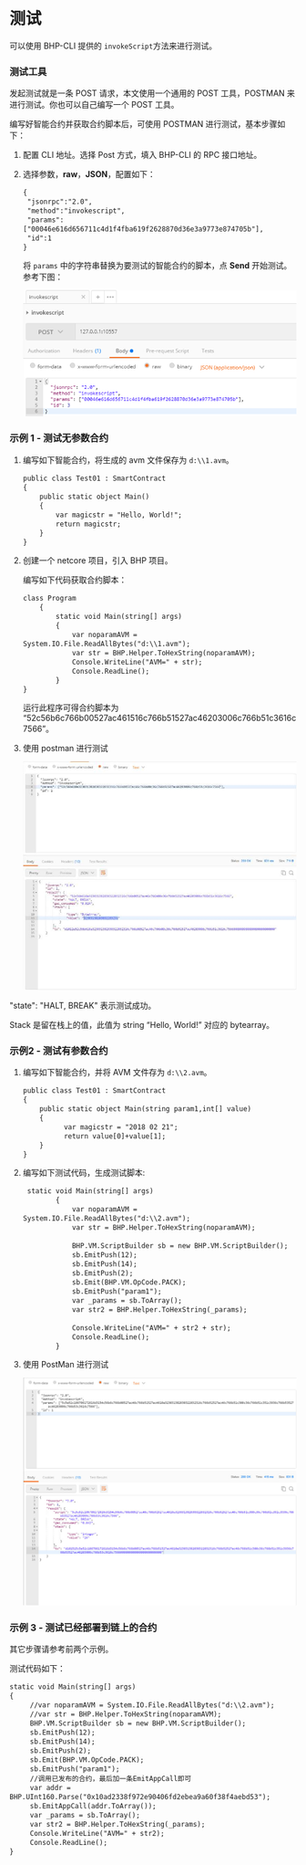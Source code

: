 # 测试

可以使用 BHP-CLI 提供的 `invokeScript`方法来进行测试。

### 测试工具

发起测试就是一条 POST 请求，本文使用一个通用的 POST 工具，POSTMAN 来进行测试。你也可以自己编写一个 POST 工具。

编写好智能合约并获取合约脚本后，可使用 POSTMAN 进行测试，基本步骤如下：

1. 配置 CLI 地址。选择 Post 方式，填入 BHP-CLI 的 RPC 接口地址。

2. 选择参数，**raw**，**JSON**，配置如下：

   ```
   {
    "jsonrpc":"2.0",
    "method":"invokescript",
    "params":["00046e616d656711c4d1f4fba619f2628870d36e3a9773e874705b"],
    "id":1
   }
   ```

   将 `params` 中的字符串替换为要测试的智能合约的脚本，点 **Send** 开始测试。参考下图：

   ![test](../assets/test.png)

### 示例 1 - 测试无参数合约

1. 编写如下智能合约，将生成的 avm 文件保存为 `d:\\1.avm`。

   ```
   public class Test01 : SmartContract
   {
       public static object Main()
       {
           var magicstr = "Hello, World!";
           return magicstr;
       }
   }
   ```

2. 创建一个 netcore 项目，引入 BHP 项目。

   编写如下代码获取合约脚本：

   ```
   class Program
       {
           static void Main(string[] args)
           {
               var noparamAVM = System.IO.File.ReadAllBytes("d:\\1.avm");
               var str = BHP.Helper.ToHexString(noparamAVM);
               Console.WriteLine("AVM=" + str);
               Console.ReadLine();
           }
   }
   ```

   运行此程序可得合约脚本为 “52c56b6c766b00527ac461516c766b51527ac46203006c766b51c3616c7566”。

3. 使用 postman 进行测试

   ![test2](../assets/test2.png)

"state": "HALT, BREAK" 表示测试成功。

Stack 是留在栈上的值，此值为 string “Hello, World!” 对应的 bytearray。

### 示例2 - 测试有参数合约

1. 编写如下智能合约，并将 AVM 文件存为 `d:\\2.avm`。

   ```
   public class Test01 : SmartContract
   {
       public static object Main(string param1,int[] value)
       {
             var magicstr = "2018 02 21";
             return value[0]+value[1];
       }
   }
   ```

2. 编写如下测试代码，生成测试脚本:

   ```
    static void Main(string[] args)
           {
               var noparamAVM = System.IO.File.ReadAllBytes("d:\\2.avm");
               var str = BHP.Helper.ToHexString(noparamAVM);
   
               BHP.VM.ScriptBuilder sb = new BHP.VM.ScriptBuilder();
               sb.EmitPush(12);
               sb.EmitPush(14);
               sb.EmitPush(2);
               sb.Emit(BHP.VM.OpCode.PACK);
               sb.EmitPush("param1");
               var _params = sb.ToArray();
               var str2 = BHP.Helper.ToHexString(_params);
   
               Console.WriteLine("AVM=" + str2 + str);
               Console.ReadLine();
           }
   ```

3. 使用 PostMan 进行测试

   ![test3](../assets/test3.png)

### 示例 3 - 测试已经部署到链上的合约

其它步骤请参考前两个示例。

测试代码如下：

```
static void Main(string[] args)
{
     //var noparamAVM = System.IO.File.ReadAllBytes("d:\\2.avm");
     //var str = BHP.Helper.ToHexString(noparamAVM);
     BHP.VM.ScriptBuilder sb = new BHP.VM.ScriptBuilder();
     sb.EmitPush(12);
     sb.EmitPush(14);
     sb.EmitPush(2);
     sb.Emit(BHP.VM.OpCode.PACK);
     sb.EmitPush("param1");
     //调用已发布的合约，最后加一条EmitAppCall即可
     var addr = BHP.UInt160.Parse("0x10ad2338f972e90406fd2ebea9a60f38f4aebd53");
     sb.EmitAppCall(addr.ToArray());
     var _params = sb.ToArray();
     var str2 = BHP.Helper.ToHexString(_params);
     Console.WriteLine("AVM=" + str2);
     Console.ReadLine();
}
```
